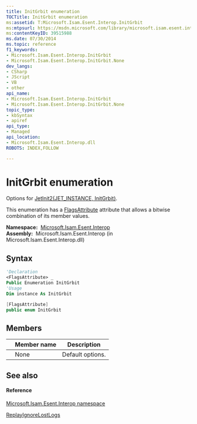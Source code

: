 ```yaml
---
title: InitGrbit enumeration
TOCTitle: InitGrbit enumeration
ms:assetid: T:Microsoft.Isam.Esent.Interop.InitGrbit
ms:mtpsurl: https://msdn.microsoft.com/library/microsoft.isam.esent.interop.initgrbit(v=EXCHG.10)
ms:contentKeyID: 39515988
ms.date: 07/30/2014
ms.topic: reference
f1_keywords:
- Microsoft.Isam.Esent.Interop.InitGrbit
- Microsoft.Isam.Esent.Interop.InitGrbit.None
dev_langs:
- CSharp
- JScript
- VB
- other
api_name: 
- Microsoft.Isam.Esent.Interop.InitGrbit
- Microsoft.Isam.Esent.Interop.InitGrbit.None
topic_type: 
- kbSyntax
- apiref
api_type: 
- Managed
api_location: 
- Microsoft.Isam.Esent.Interop.dll
ROBOTS: INDEX,FOLLOW

---
```


# InitGrbit enumeration

Options for [JetInit2(JET_INSTANCE, InitGrbit)](./api.jetinit2-method.md).

This enumeration has a [FlagsAttribute](/dotnet/api/system.flagsattribute) attribute that allows a bitwise combination of its member values.

**Namespace:**  [Microsoft.Isam.Esent.Interop](./microsoft.isam.esent.interop-namespace.md)  
**Assembly:**  Microsoft.Isam.Esent.Interop (in Microsoft.Isam.Esent.Interop.dll)

## Syntax

``` vb
'Declaration
<FlagsAttribute> _
Public Enumeration InitGrbit
'Usage
Dim instance As InitGrbit
```

``` csharp
[FlagsAttribute]
public enum InitGrbit
```

## Members

<table>
<thead>
<tr class="header">
<th></th>
<th>Member name</th>
<th>Description</th>
</tr>
</thead>
<tbody>
<tr class="odd">
<td></td>
<td>None</td>
<td>Default options.</td>
</tr>
</tbody>
</table>


## See also

#### Reference

[Microsoft.Isam.Esent.Interop namespace](./microsoft.isam.esent.interop-namespace.md)

[ReplayIgnoreLostLogs](./windows7grbits.replayignorelostlogs-field.md)